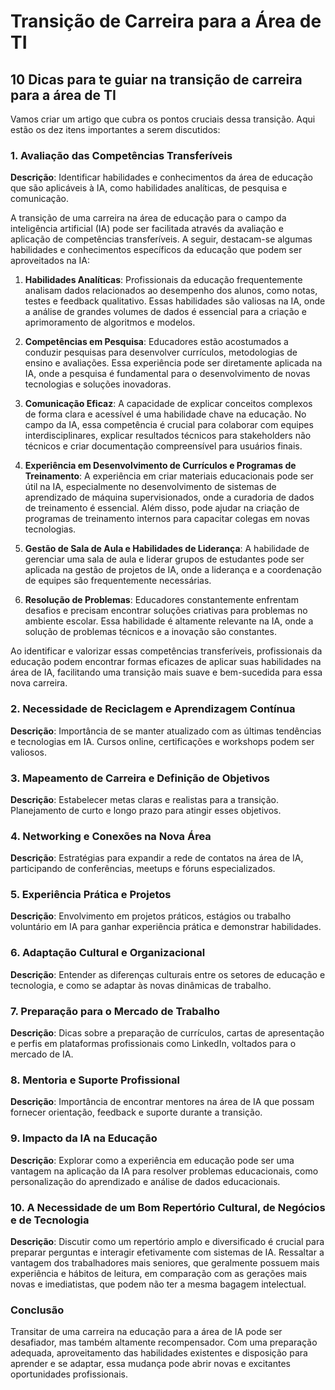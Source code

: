 # Transição de Carreira para a Área de TI
## 10 Dicas para te guiar na transição de carreira para a área de TI

Vamos criar um artigo que cubra os pontos cruciais dessa transição. Aqui estão os dez itens importantes a serem discutidos:

### 1. Avaliação das Competências Transferíveis
**Descrição**: Identificar habilidades e conhecimentos da área de educação que são aplicáveis à IA, como habilidades analíticas, de pesquisa e comunicação.


A transição de uma carreira na área de educação para o campo da inteligência artificial (IA) pode ser facilitada através da avaliação e aplicação de competências transferíveis. A seguir, destacam-se algumas habilidades e conhecimentos específicos da educação que podem ser aproveitados na IA:

1. **Habilidades Analíticas**: 
   Profissionais da educação frequentemente analisam dados relacionados ao desempenho dos alunos, como notas, testes e feedback qualitativo. Essas habilidades são valiosas na IA, onde a análise de grandes volumes de dados é essencial para a criação e aprimoramento de algoritmos e modelos.

2. **Competências em Pesquisa**: 
   Educadores estão acostumados a conduzir pesquisas para desenvolver currículos, metodologias de ensino e avaliações. Essa experiência pode ser diretamente aplicada na IA, onde a pesquisa é fundamental para o desenvolvimento de novas tecnologias e soluções inovadoras.

3. **Comunicação Eficaz**: 
   A capacidade de explicar conceitos complexos de forma clara e acessível é uma habilidade chave na educação. No campo da IA, essa competência é crucial para colaborar com equipes interdisciplinares, explicar resultados técnicos para stakeholders não técnicos e criar documentação compreensível para usuários finais.

4. **Experiência em Desenvolvimento de Currículos e Programas de Treinamento**: 
   A experiência em criar materiais educacionais pode ser útil na IA, especialmente no desenvolvimento de sistemas de aprendizado de máquina supervisionados, onde a curadoria de dados de treinamento é essencial. Além disso, pode ajudar na criação de programas de treinamento internos para capacitar colegas em novas tecnologias.

5. **Gestão de Sala de Aula e Habilidades de Liderança**: 
   A habilidade de gerenciar uma sala de aula e liderar grupos de estudantes pode ser aplicada na gestão de projetos de IA, onde a liderança e a coordenação de equipes são frequentemente necessárias.

6. **Resolução de Problemas**: 
   Educadores constantemente enfrentam desafios e precisam encontrar soluções criativas para problemas no ambiente escolar. Essa habilidade é altamente relevante na IA, onde a solução de problemas técnicos e a inovação são constantes.

Ao identificar e valorizar essas competências transferíveis, profissionais da educação podem encontrar formas eficazes de aplicar suas habilidades na área de IA, facilitando uma transição mais suave e bem-sucedida para essa nova carreira.

### 2. Necessidade de Reciclagem e Aprendizagem Contínua
**Descrição**: Importância de se manter atualizado com as últimas tendências e tecnologias em IA. Cursos online, certificações e workshops podem ser valiosos.

### 3. Mapeamento de Carreira e Definição de Objetivos
**Descrição**: Estabelecer metas claras e realistas para a transição. Planejamento de curto e longo prazo para atingir esses objetivos.

### 4. Networking e Conexões na Nova Área
**Descrição**: Estratégias para expandir a rede de contatos na área de IA, participando de conferências, meetups e fóruns especializados.

### 5. Experiência Prática e Projetos
**Descrição**: Envolvimento em projetos práticos, estágios ou trabalho voluntário em IA para ganhar experiência prática e demonstrar habilidades.

### 6. Adaptação Cultural e Organizacional
**Descrição**: Entender as diferenças culturais entre os setores de educação e tecnologia, e como se adaptar às novas dinâmicas de trabalho.

### 7. Preparação para o Mercado de Trabalho
**Descrição**: Dicas sobre a preparação de currículos, cartas de apresentação e perfis em plataformas profissionais como LinkedIn, voltados para o mercado de IA.

### 8. Mentoria e Suporte Profissional
**Descrição**: Importância de encontrar mentores na área de IA que possam fornecer orientação, feedback e suporte durante a transição.

### 9. Impacto da IA na Educação
**Descrição**: Explorar como a experiência em educação pode ser uma vantagem na aplicação da IA para resolver problemas educacionais, como personalização do aprendizado e análise de dados educacionais.

### 10. A Necessidade de um Bom Repertório Cultural, de Negócios e de Tecnologia
**Descrição**: Discutir como um repertório amplo e diversificado é crucial para preparar perguntas e interagir efetivamente com sistemas de IA. Ressaltar a vantagem dos trabalhadores mais seniores, que geralmente possuem mais experiência e hábitos de leitura, em comparação com as gerações mais novas e imediatistas, que podem não ter a mesma bagagem intelectual.

### Conclusão
Transitar de uma carreira na educação para a área de IA pode ser desafiador, mas também altamente recompensador. Com uma preparação adequada, aproveitamento das habilidades existentes e disposição para aprender e se adaptar, essa mudança pode abrir novas e excitantes oportunidades profissionais.